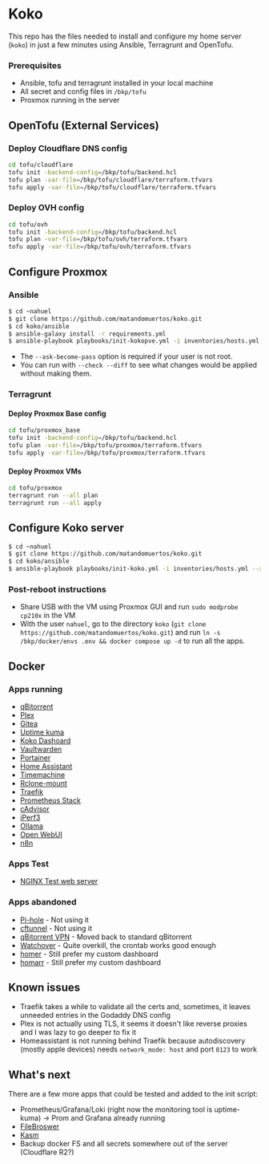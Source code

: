 # Koko
This repo has the files needed to install and configure my home server (`koko`) in just a few minutes using Ansible, Terragrunt and OpenTofu.

### Prerequisites
- Ansible, tofu and terragrunt installed in your local machine
- All secret and config files in `/bkp/tofu`
- Proxmox running in the server

## OpenTofu (External Services)
### Deploy Cloudflare DNS config
```sh
cd tofu/cloudflare
tofu init -backend-config=/bkp/tofu/backend.hcl
tofu plan -var-file=/bkp/tofu/cloudflare/terraform.tfvars
tofu apply -var-file=/bkp/tofu/cloudflare/terraform.tfvars
```

### Deploy OVH config
```sh
cd tofu/ovh
tofu init -backend-config=/bkp/tofu/backend.hcl
tofu plan -var-file=/bkp/tofu/ovh/terraform.tfvars
tofu apply -var-file=/bkp/tofu/ovh/terraform.tfvars
```

## Configure Proxmox
### Ansible
```bash
$ cd ~nahuel
$ git clone https://github.com/matandomuertos/koko.git
$ cd koko/ansible
$ ansible-galaxy install -r requirements.yml
$ ansible-playbook playbooks/init-kokopve.yml -i inventories/hosts.yml --ask-become-pass
```
- The `--ask-become-pass` option is required if your user is not root.
- You can run with `--check --diff` to see what changes would be applied without making them.

### Terragrunt
#### Deploy Proxmox Base config
```sh
cd tofu/proxmox_base
tofu init -backend-config=/bkp/tofu/backend.hcl
tofu plan -var-file=/bkp/tofu/proxmox/terraform.tfvars
tofu apply -var-file=/bkp/tofu/proxmox/terraform.tfvars
```

#### Deploy Proxmox VMs
```sh
cd tofu/proxmox
terragrunt run --all plan
terragrunt run --all apply
```

## Configure Koko server
```bash
$ cd ~nahuel
$ git clone https://github.com/matandomuertos/koko.git
$ cd koko/ansible
$ ansible-playbook playbooks/init-koko.yml -i inventories/hosts.yml --ask-become-pass
```

### Post-reboot instructions
- Share USB with the VM using Proxmox GUI and run `sudo modprobe cp210x` in the VM
- With the user `nahuel`, go to the directory `koko` (`git clone https://github.com/matandomuertos/koko.git`) and run `ln -s /bkp/docker/envs .env && docker compose up -d` to run all the apps.

## Docker
### Apps running
- [qBitorrent](https://hub.docker.com/r/linuxserver/qbittorrent)
- [Plex](https://hub.docker.com/r/linuxserver/plex)
- [Gitea](https://hub.docker.com/r/gitea/gitea)
- [Uptime kuma](https://hub.docker.com/r/louislam/uptime-kuma)
- [Koko Dashoard](https://github.com/matandomuertos/koko-dashboard)
- [Vaultwarden](https://github.com/dani-garcia/vaultwarden)
- [Portainer](https://github.com/portainer/portainer)
- [Home Assistant](https://github.com/home-assistant)
- [Timemachine](https://hub.docker.com/r/mbentley/timemachine)
- [Rclone-mount](https://hub.docker.com/r/mumiehub/rclone-mount)
- [Traefik](https://github.com/traefik/traefik)
- [Prometheus Stack](https://prometheus.io/)
- [cAdvisor](https://github.com/google/cadvisor)
- [iPerf3](https://github.com/nerdalert/iperf3)
- [Ollama](https://github.com/ollama/ollama)
- [Open WebUI](https://github.com/open-webui/open-webui)
- [n8n](https://github.com/n8n-io/n8n)

### Apps Test
- [NGINX Test web server](https://hub.docker.com/r/nginxdemos/hello/)

### Apps abandoned
- [Pi-hole](https://github.com/pi-hole/docker-pi-hole) - Not using it
- [cftunnel](https://developers.cloudflare.com/cloudflare-one/connections/connect-networks/) - Not using it
- [qBitorrent VPN](https://github.com/binhex/arch-qbittorrentvpn) - Moved back to standard qBitorrent
- [Watchover](https://github.com/containrrr/watchtower) - Quite overkill, the crontab works good enough
- [homer](https://github.com/bastienwirtz/homer) - Still prefer my custom dashboard
- [homarr](https://github.com/ajnart/homarr) - Still prefer my custom dashboard

## Known issues
- Traefik takes a while to validate all the certs and, sometimes, it leaves unneeded entries in the Godaddy DNS config
- Plex is not actually using TLS, it seems it doesn't like reverse proxies and I was lazy to go deeper to fix it
- Homeassistant is not running behind Traefik because autodiscovery (mostly apple devices) needs `network_mode: host` and port `8123` to work

## What's next
There are a few more apps that could be tested and added to the init script:
- Prometheus/Grafana/Loki (right now the monitoring tool is uptime-kuma) -> Prom and Grafana already running
- [FileBroswer](https://github.com/filebrowser/filebrowser)
- [Kasm](https://www.kasmweb.com/docs/latest/index.html)
- Backup docker FS and all secrets somewhere out of the server (Cloudflare R2?)
